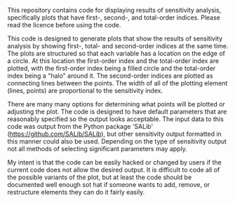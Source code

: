 This repository contains code for displaying results of sensitivity analysis, specifically plots that have first-, second-, and total-order indices. Please read the licence before using the code.

This code is designed to generate plots that show the results of sensitivity analysis by showing first-, total- and second-order indices at the same time. The plots are structured so that each variable has a location on the edge of a circle. At this location the first-order index and the total-order index are plotted, with the first-order index being a filled circle and the total-order index being a "halo" around it. The second-order indices are plotted as connecting lines between the points. The width of all of the plotting element (lines, points) are proportional to the sensitivity index.

There are many many options for determining what points will be plotted or adjusting the plot. The code is designed to have default parameters that are reasonably specified so the output looks acceptable. The input data to this code was output from the Python package 'SALib' (https://github.com/SALib/SALib), but other sensitivity output formatted in this manner could also be used. Depending on the type of sensitivity output not all methods of selecting significant parameters may apply.

My intent is that the code can be easily hacked or changed by users if the current code does not allow the desired output. It is difficult to code all of the possible variants of the plot, but at least the code should be documented well enough sot hat if someone wants to add, remove, or restructure elements they can do it fairly easily.
